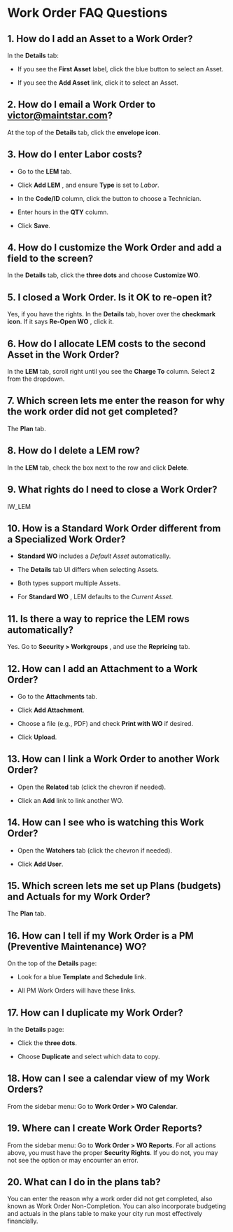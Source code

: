 # Work Order FAQ Questions

## 1. How do I add an Asset to a Work Order?

In the **Details** tab:

- If you see the **First Asset** label, click the blue button to select an Asset.

- If you see the **Add Asset** link, click it to select an Asset.

## 2. How do I email a Work Order to victor@maintstar.com?

At the top of the **Details** tab, click the **envelope icon**.

## 3. How do I enter Labor costs?

- Go to the **LEM** tab.

- Click **Add LEM** , and ensure **Type** is set to _Labor_.

- In the **Code/ID** column, click the button to choose a Technician.

- Enter hours in the **QTY** column.

- Click **Save**.

## 4. How do I customize the Work Order and add a field to the screen?

In the **Details** tab, click the **three dots** and choose **Customize WO**.

## 5. I closed a Work Order. Is it OK to re-open it?

Yes, if you have the rights. In the **Details** tab, hover over the **checkmark icon**. If it says **Re-Open WO** , click it.

## 6. How do I allocate LEM costs to the second Asset in the Work Order?

In the **LEM** tab, scroll right until you see the **Charge To** column. Select **2** from the dropdown.

## 7. Which screen lets me enter the reason for why the work order did not get completed?

The **Plan** tab.

## 8. How do I delete a LEM row?

In the **LEM** tab, check the box next to the row and click **Delete**.

## 9. What rights do I need to close a Work Order?

IW_LEM

## 10. How is a Standard Work Order different from a Specialized Work Order?

- **Standard WO** includes a _Default Asset_ automatically.

- The **Details** tab UI differs when selecting Assets.

- Both types support multiple Assets.

- For **Standard WO** , LEM defaults to the _Current Asset_.

## 11. Is there a way to reprice the LEM rows automatically?

Yes. Go to **Security > Workgroups** , and use the **Repricing** tab.

## 12. How can I add an Attachment to a Work Order?

- Go to the **Attachments** tab.

- Click **Add Attachment**.

- Choose a file (e.g., PDF) and check **Print with WO** if desired.

- Click **Upload**.

## 13. How can I link a Work Order to another Work Order?

- Open the **Related** tab (click the chevron if needed).

- Click an **Add** link to link another WO.

## 14. How can I see who is watching this Work Order?

- Open the **Watchers** tab (click the chevron if needed).

- Click **Add User**.

## 15. Which screen lets me set up Plans (budgets) and Actuals for my Work Order?

The **Plan** tab.

## 16. How can I tell if my Work Order is a PM (Preventive Maintenance) WO?

On the top of the **Details** page:

- Look for a blue **Template** and **Schedule** link.

- All PM Work Orders will have these links.

## 17. How can I duplicate my Work Order?

In the **Details** page:

- Click the **three dots**.

- Choose **Duplicate** and select which data to copy.

## 18. How can I see a calendar view of my Work Orders?

From the sidebar menu: Go to **Work Order > WO Calendar**.

## 19. Where can I create Work Order Reports?

From the sidebar menu: Go to **Work Order > WO Reports**. For all actions above, you must have the proper **Security Rights**. If you do not, you may not see the option or may encounter an error.

## 20. What can I do in the plans tab?

You can enter the reason why a work order did not get completed, also known as Work Order Non-Completion. You can also incorporate budgeting and actuals in the plans table to make your city run most effectively financially.

